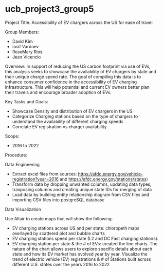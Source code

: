 # ucb_project3_group5
Project Title: Accessibility of EV chargers across the US for ease of travel

Group Members:
- David Kim 
- Iosif Vardoev
- RoseMary Rios  
- Jean Vicencio 

Overview:
In support of reducing the US carbon footprint via use of EVs, this analysis seeks to showcase the availability of EV chargers by state and their unique charge speed rate. The goal of compiling this data is to enhance consumer confidence in the accessibility of EV charging infrastructure. This will help potential and current EV owners better plan their travels and encourage broader adoption of EVs.

Key Tasks and Goals:  
- Showcase Density and distribution of EV chargers in the US 
- Categorize Charging stations based on the type of chargers to understand the availability of different charging speeds
- Correlate EV registration vs charger availability  

Scope:
- 2016 to 2022
  
Procedure:

Data Engineering 
- Extract excel files from sources: https://afdc.energy.gov/vehicle-registration?year=2016 and https://afdc.energy.gov/stations/states)
- Transform data by dropping unwanted columns, updating data types, tranposing columns and creating unique state IDs for merging of data 
- Load data by building entity relationship diagram from CSV files and importing CSV files into postgreSQL database
  
Data Visualization

Use Altair to create maps that will show the following:
- EV charging stations across US and per state: chloropeth maps overlayed by scattered plot and bubble charts
- EV charging stations speed per state (L2 and DC Fast charging stations):
- EV charging station per state & the # of EVs: created the line charts. The nature of the chart allows users to explore specific details about each state and how its EV market has evolved year by year. Visualize the trend of electric vehicle (EV) registrations & # of Stations built across different U.S. states over the years 2016 to 2022








